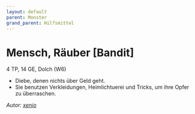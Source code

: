 ```yaml
---
layout: default
parent: Monster
grand_parent: Hilfsmittel
---
```


# Mensch, Räuber [Bandit]
4 TP, 14 GE, Dolch (W6)
- Diebe, denen nichts über Geld geht.
- Sie benutzen Verkleidungen, Heimlichtuerei und Tricks, um ihre Opfer zu überraschen.

*Autor: [xenio](https://xenioinabottle.blogspot.com)*
